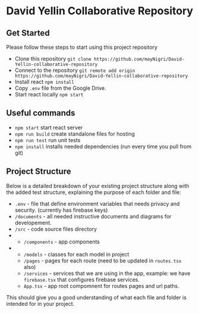 # David Yellin Collaborative Repository

## Get Started
Please follow these steps to start using this project repository
- Clone this repository ```git clone https://github.com/mayNigri/David-Yellin-collaborative-repository```
- Connect to the repository `git remote add origin https://github.com/mayNigri/David-Yellin-collaborative-repository`
- Install react `npm install`
- Copy `.env` file from the Google Drive.
- Start react locally `npm start`

## Useful commands
- `npm start` start react server
- `npm run build` create standalone files for hosting
- `npm run test` run unit tests
- `npm install` installs needed dependencies (run every time you pull from git)

## Project Structure
Below is a detailed breakdown of your existing project structure along with the added test structure, explaining the purpose of each folder and file:

 - `.env` - file that define environment variables that needs privacy and security. (currently has firebase keys)
- `/documents` - all needed instructive documents and diagrams for developement.
- `/src` - code source files directory
- - `/components` - app components
- - `/models` - classes for each model in project
  - `/pages` - pages for each route (need to be updated in `routes.tsx` also)
  - `/services` - services that we are using in the app, example: we have `firebase.tsx` that configures firebase services.
  - `App.tsx` - app root compomnent for routes pages and url paths.


This should give you a good understanding of what each file and folder is intended for in your project.
